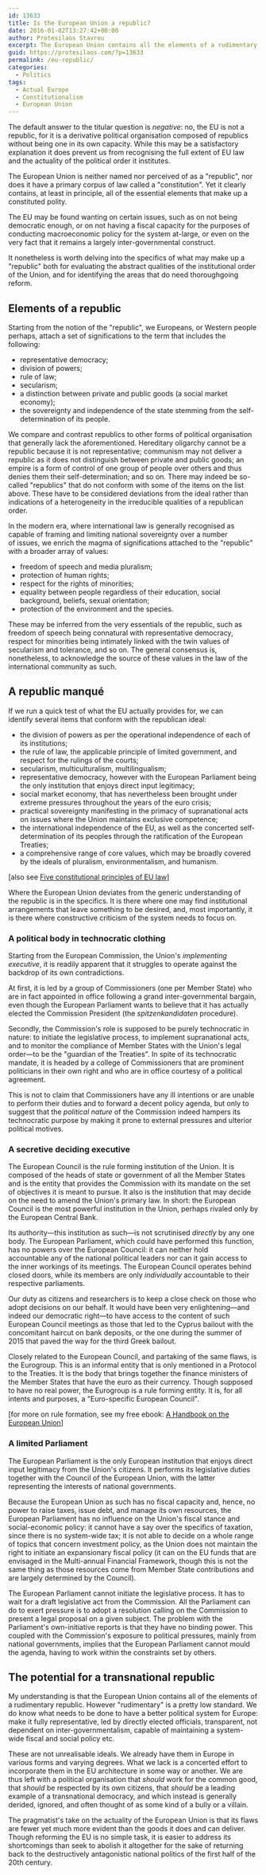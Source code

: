 ```yaml
---
id: 13633
title: Is the European Union a republic?
date: 2016-01-02T13:27:42+00:00
author: Protesilaos Stavrou
excerpt: The European Union contains all the elements of a rudimentary republic. It does, however, have some important shortcomings that prevent it from being a leading example of a transnational democracy.
guid: https://protesilaos.com/?p=13633
permalink: /eu-republic/
categories:
  - Politics
tags:
  - Actual Europe
  - Constitutionalism
  - European Union
---
```

The default answer to the titular question is *negative*: no, the EU is not a republic, for it is a derivative political organisation composed of republics without being one in its own capacity. While this may be a satisfactory explanation it does prevent us from recognising the full extent of EU law and the actuality of the political order it institutes.

The European Union is neither named nor perceived of as a "republic", nor does it have a primary corpus of law called a "constitution". Yet it clearly contains, at least in principle, all of the essential elements that make up a constituted polity.

The EU may be found wanting on certain issues, such as on not being democratic enough, or on not having a fiscal capacity for the purposes of conducting macroeconomic policy for the system at-large, or even on the very fact that it remains a largely inter-governmental construct.

It nonetheless is worth delving into the specifics of what may make up a "republic" both for evaluating the abstract qualities of the institutional order of the Union, and for identifying the areas that do need thoroughgoing reform.

## Elements of a republic

Starting from the notion of the "republic", we Europeans, or Western people perhaps, attach a set of significations to the term that includes the following:

  * representative democracy;
  * division of powers;
  * rule of law;
  * secularism;
  * a distinction between private and public goods (a social market economy);
  * the sovereignty and independence of the state stemming from the self-determination of its people.

We compare and contrast republics to other forms of political organisation that generally lack the aforementioned. Hereditary oligarchy cannot be a republic because it is not representative; communism may not deliver a republic as it does not distinguish between private and public goods; an empire is a form of control of one group of people over others and thus denies them their self-determination; and so on. There may indeed be so-called "republics" that do not conform with some of the items on the list above. These have to be considered deviations from the ideal rather than indications of a heterogeneity in the irreducible qualities of a republican order.

In the modern era, where international law is generally recognised as capable of framing and limiting national sovereignty over a number of issues, we enrich the magma of significations attached to the "republic" with a broader array of values:

  * freedom of speech and media pluralism;
  * protection of human rights;
  * respect for the rights of minorities;
  * equality between people regardless of their education, social background, beliefs, sexual orientation;
  * protection of the environment and the species.

These may be inferred from the very essentials of the republic, such as freedom of speech being connatural with representative democracy, respect for minorities being intimately linked with the twin values of secularism and tolerance, and so on. The general consensus is, nonetheless, to acknowledge the source of these values in the law of the international community as such.

## A republic manqué

If we run a quick test of what the EU actually provides for, we can identify several items that conform with the republican ideal:

  * the division of powers as per the operational independence of each of its institutions;
  * the rule of law, the applicable principle of limited government, and respect for the rulings of the courts;
  * secularism, multiculturalism, multilingualism;
  * representative democracy, however with the European Parliament being the only institution that enjoys direct input legitimacy;
  * social market economy, that has nevertheless been brought under extreme pressures throughout the years of the euro crisis;
  * practical sovereignty manifesting in the primacy of supranational acts on issues where the Union maintains exclusive competence;
  * the international independence of the EU, as well as the concerted self-determination of its peoples through the ratification of the European Treaties;
  * a comprehensive range of core values, which may be broadly covered by the ideals of pluralism, environmentalism, and humanism.

[also see [Five constitutional principles of EU law](/five-principles-eu-law/)]

Where the European Union deviates from the generic understanding of the republic is in the specifics. It is there where one may find institutional arrangements that leave something to be desired, and, most importantly, it is there where constructive criticism of the system needs to focus on.

### A political body in technocratic clothing

Starting from the European Commission, the Union's *implementing executive*, it is readily apparent that it struggles to operate against the backdrop of its own contradictions.

At first, it is led by a group of Commissioners (one per Member State) who are in fact appointed in office following a grand inter-governmental bargain, even though the European Parliament wants to believe that it has actually elected the Commission President (the *spitzenkandidaten* procedure).

Secondly, the Commission's role is supposed to be purely technocratic in nature: to initiate the legislative process, to implement supranational acts, and to monitor the compliance of Member States with the Union's legal order—to be the "guardian of the Treaties". In spite of its technocratic mandate, it is headed by a college of Commissioners that are prominent politicians in their own right and who are in office courtesy of a political agreement.

This is not to claim that Commissioners have any ill intentions or are unable to perform their duties and to forward a decent policy agenda, but only to suggest that the *political nature* of the Commission indeed hampers its technocratic purpose by making it prone to external pressures and ulterior political motives.

### A secretive deciding executive

The European Council is the rule forming institution of the Union. It is composed of the heads of state or government of all the Member States and is the entity that provides the Commission with its mandate on the set of objectives it is meant to pursue. It also is the institution that may decide on the need to amend the Union's primary law. In short: the European Council is the most powerful institution in the Union, perhaps rivaled only by the European Central Bank.

Its authority—this institution as such—is not scrutinised *directly* by any one body. The European Parliament, which could have performed this function, has no powers over the European Council: it can neither hold accountable any of the national political leaders nor can it gain access to the inner workings of its meetings. The European Council operates behind closed doors, while its members are only *individually* accountable to their respective parliaments.

Our duty as citizens and researchers is to keep a close check on those who adopt decisions on our behalf. It would have been very enlightening—and indeed our democratic right—to have access to the content of such European Council meetings as those that led to the Cyprus bailout with the concomitant haircut on bank deposits, or the one during the summer of 2015 that paved the way for the third Greek bailout.

Closely related to the European Council, and partaking of the same flaws, is the Eurogroup. This is an informal entity that is only mentioned in a Protocol to the Treaties. It is the body that brings together the finance ministers of the Member States that have the euro as their currency. Though supposed to have no real power, the Eurogroup is a rule forming entity. It is, for all intents and purposes, a "Euro-specific European Council".

[for more on rule formation, see my free ebook: [A Handbook on the European Union](/euhandbook/)]

### A limited Parliament

The European Parliament is the only European institution that enjoys direct input legitimacy from the Union's citizens. It performs its legislative duties together with the Council of the European Union, with the latter representing the interests of national governments.

Because the European Union as such has no fiscal capacity and, hence, no power to raise taxes, issue debt, and manage its own resources, the European Parliament has no influence on the Union's fiscal stance and social-economic policy: it cannot have a say over the specifics of taxation, since there is no system-wide tax; it is not able to decide on a whole range of topics that concern investment policy, as the Union does not maintain the right to initiate an expansionary fiscal policy (it can on the EU funds that are envisaged in the Multi-annual Financial Framework, though this is not the same thing as those resources come from Member State contributions and are largely determined by the Council).

The European Parliament cannot initiate the legislative process. It has to wait for a draft legislative act from the Commission. All the Parliament can do to exert pressure is to adopt a resolution calling on the Commission to present a legal proposal on a given subject. The problem with the Parliament's own-initiative reports is that they have no binding power. This coupled with the Commission's exposure to political pressures, mainly from national governments, implies that the European Parliament cannot mould the agenda, having to work within the constraints set by others.

## The potential for a transnational republic

My understanding is that the European Union contains all of the elements of a rudimentary republic. However "rudimentary" is a pretty low standard. We do know what needs to be done to have a better political system for Europe: make it fully representative, led by directly elected officials, transparent, not dependent on inter-governmentalism, capable of maintaining a system-wide fiscal and social policy etc.

These are not unrealisable ideals. We already have them in Europe in various forms and varying degrees. What we lack is a concerted effort to incorporate them in the EU architecture in some way or another. We are thus left with a political organisation that *should* work for the common good, that *should* be respected by its own citizens, that *should* be a leading example of a transnational democracy, and which instead is generally derided, ignored, and often thought of as some kind of a bully or a villain.

The pragmatist's take on the actuality of the European Union is that its flaws are fewer yet much more evident than the goods it does and can deliver. Though reforming the EU is no simple task, it is easier to address its shortcomings than seek to abolish it altogether for the sake of returning back to the destructively antagonistic national politics of the first half of the 20th century.
